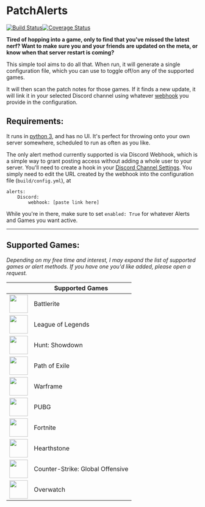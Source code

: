 # PatchAlerts
[![Build Status](https://travis-ci.org/shadowmoose/PatchAlerts.svg?branch=master)](https://travis-ci.org/shadowmoose/PatchAlerts)[![Coverage Status](https://coveralls.io/repos/github/shadowmoose/PatchAlerts/badge.svg?branch=master)](https://coveralls.io/github/shadowmoose/PatchAlerts?branch=master)

**Tired of hopping into a game, only to find that you've missed the latest nerf? Want to make sure you and your friends are updated on the meta, or know when that server restart is coming?**

This simple tool aims to do all that. When run, it will generate a single configuration file, which you can use to toggle off/on any of the supported games. 

It will then scan the patch notes for those games. If it finds a new update, it will link it in your selected Discord channel using whatever [webhook](https://support.discordapp.com/hc/en-us/articles/228383668-Intro-to-Webhooks) you provide in the configuration.

## Requirements:

It runs in [python 3](https://travis-ci.org/shadowmoose/PatchAlerts), and has no UI. It's perfect for throwing onto your own server somewhere, scheduled to run as often as you like. 

The only alert method currently supported is via Discord Webhook, which is a simple way to grant posting access without adding a whole user to your server. You'll need to create a hook in your [Discord Channel Settings](https://support.discordapp.com/hc/en-us/articles/228383668-Intro-to-Webhooks). You simply need to edit the URL created by the webhook into the configuration file (```build/config.yml```), at 
```
alerts: 
    Discord: 
        webhook: [paste link here]
```

While you're in there, make sure to set ```enabled: True``` for whatever Alerts and Games you want active.

-----------------
## Supported Games:
*Depending on my free time and interest, I may expand the list of supported games or alert methods. If you have one you'd like added, please open a request.*

|  | Supported Games |
| ----- | ------------- |
| <img src="https://i.imgur.com/dDIezWP.png" width="48"> | Battlerite |
| <img src="https://i.imgur.com/fyMlBLW.png" width="48"> | League of Legends |
| <img src="https://i.imgur.com/SnQ6cRD.png" width="48"> | Hunt: Showdown |
| <img src="https://i.imgur.com/4FYaeCh.png" width="48"> | Path of Exile |
| <img src="http://i.imgur.com/lh5YKoc.png" width="48"> | Warframe |
| <img src="https://i.imgur.com/KmmoncG.png" width="48"> | PUBG |
| <img src="https://i.imgur.com/9Hz2BnX.png" width="48"> | Fortnite |
| <img src="https://i.imgur.com/fpsVoeK.png" width="48"> | Hearthstone |
| <img src="https://i.imgur.com/wlhfzUT.png" width="48"> | Counter-Strike: Global Offensive |
| <img src="https://i.imgur.com/Wp2Xlvw.png" width="48"> | Overwatch |



